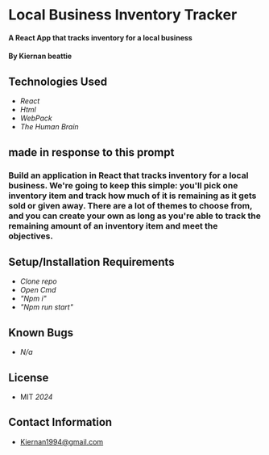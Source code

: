 # Local Business Inventory Tracker

#### A React App that tracks inventory for a local business

#### By Kiernan beattie

## Technologies Used

* _React_
* _Html_
* _WebPack_
* _The Human Brain_

##  made in response to this prompt

### Build an application in React that tracks inventory for a local business. We're going to keep this simple: you'll pick one inventory item and track how much of it is remaining as it gets sold or given away. There are a lot of themes to choose from, and you can create your own as long as you're able to track the remaining amount of an inventory item and meet the objectives.

## Setup/Installation Requirements

* _Clone repo_
* _Open Cmd_
* _"Npm i"_
* _"Npm run start"_

## Known Bugs

* _N/a_

## License

* MIT _2024_

## Contact Information

* Kiernan1994@gmail.com